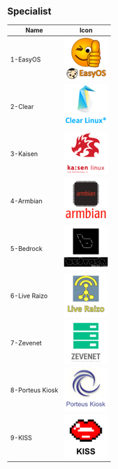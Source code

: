 ## Specialist
Name|Icon
--|--
1-EasyOS|<img src="1-EasyOS.png" width="100px">
2-Clear|<img src="2-Clear.png" width="100px">
3-Kaisen|<img src="3-Kaisen.png" width="100px">
4-Armbian|<img src="4-Armbian.png" width="100px">
5-Bedrock|<img src="5-Bedrock.png" width="100px">
6-Live Raizo|<img src="6-Live_Raizo.png" width="100px">
7-Zevenet|<img src="7-Zevenet.png" width="100px">
8-Porteus Kiosk|<img src="8-Porteus_Kiosk.png" width="100px">
9-KISS|<img src="9-KISS.png" width="100px">